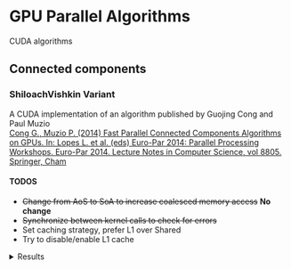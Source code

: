 # GPU Parallel Algorithms
CUDA algorithms


## Connected components

### ShiloachVishkin Variant
<p>A CUDA implementation of an algorithm published by Guojing Cong and Paul Muzio<br/>
  <a href="https://doi.org/10.1007/978-3-319-14325-5_14">Cong G., Muzio P. (2014) Fast Parallel Connected Components Algorithms on GPUs. In: Lopes L. et al. (eds) Euro-Par 2014: Parallel Processing Workshops. Euro-Par 2014. Lecture Notes in Computer Science, vol 8805. Springer, Cham</a></p>

#### TODOS
- <strike>Change from AoS to SoA to increase coalesced memory access</strike> <b>No change</b>
- <strike>Synchronize between kernel calls to check for errors</strike>
- Set caching strategy, prefer L1 over Shared
- Try to disable/enable L1 cache
 
<details> 
  <summary>Results</summary>
  <img src="/results//connected1.PNG">
  <img src="/results//connected2.PNG">
  <img src="/results//connected3.PNG">
</details>
